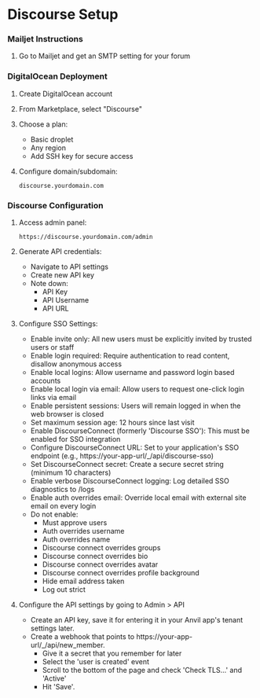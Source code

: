 # Discourse Setup

### Mailjet Instructions

1. Go to Mailjet and get an SMTP setting for your forum

### DigitalOcean Deployment

1. Create DigitalOcean account
2. From Marketplace, select "Discourse"
3. Choose a plan:
    - Basic droplet
    - Any region
    - Add SSH key for secure access

4. Configure domain/subdomain:
   ```
   discourse.yourdomain.com
   ```

### Discourse Configuration

1. Access admin panel:
   ```
   https://discourse.yourdomain.com/admin
   ```

2. Generate API credentials:
   - Navigate to API settings
   - Create new API key
   - Note down:
     - API Key
     - API Username
     - API URL

3. Configure SSO Settings:
    - Enable invite only: All new users must be explicitly invited by trusted users or staff
    - Enable login required: Require authentication to read content, disallow anonymous access
    - Enable local logins: Allow username and password login based accounts
    - Enable local login via email: Allow users to request one-click login links via email
    - Enable persistent sessions: Users will remain logged in when the web browser is closed
    - Set maximum session age: 12 hours since last visit
    - Enable DiscourseConnect (formerly 'Discourse SSO'): This must be enabled for SSO integration
    - Configure DiscourseConnect URL: Set to your application's SSO endpoint (e.g., https://your-app-url/_/api/discourse-sso)
    - Set DiscourseConnect secret: Create a secure secret string (minimum 10 characters)
    - Enable verbose DiscourseConnect logging: Log detailed SSO diagnostics to /logs
    - Enable auth overrides email: Override local email with external site email on every login
    - Do not enable:
        - Must approve users
        - Auth overrides username
        - Auth overrides name
        - Discourse connect overrides groups
        - Discourse connect overrides bio
        - Discourse connect overrides avatar
        - Discourse connect overrides profile background
        - Hide email address taken
        - Log out strict

4. Configure the API settings by going to Admin > API
    - Create an API key, save it for entering it in your Anvil app's tenant settings later.
    - Create a webhook that points to https://your-app-url/_/api/new_member.
        - Give it a secret that you remember for later
        - Select the 'user is created' event
        - Scroll to the bottom of the page and check 'Check TLS...' and 'Active'
        - Hit 'Save'.
